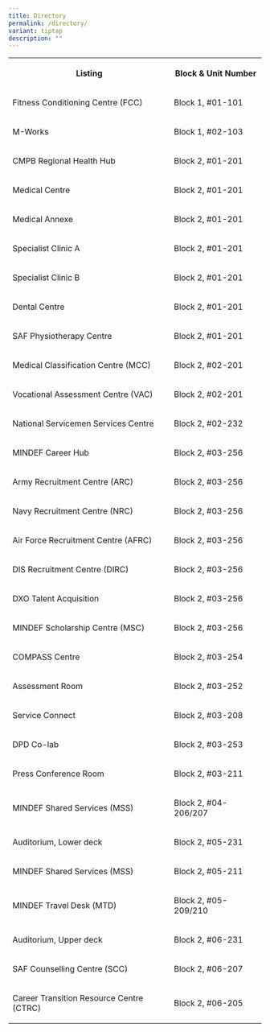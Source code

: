 ```yaml
---
title: Directory
permalink: /directory/
variant: tiptap
description: ""
---
```

<table style="minWidth: 50px">
<colgroup>
<col>
<col>
</colgroup>
<tbody>
<tr>
<th rowspan="1" colspan="1">
<p>Listing</p>
</th>
<th rowspan="1" colspan="1">
<p>Block &amp; Unit Number</p>
</th>
</tr>
<tr>
<td rowspan="1" colspan="1">
<p>Fitness Conditioning Centre (FCC)</p>
</td>
<td rowspan="1" colspan="1">
<p>Block 1, #01-101</p>
</td>
</tr>
<tr>
<td rowspan="1" colspan="1">
<p>M-Works</p>
</td>
<td rowspan="1" colspan="1">
<p>Block 1, #02-103</p>
</td>
</tr>
<tr>
<td rowspan="1" colspan="1">
<p>CMPB Regional Health Hub</p>
</td>
<td rowspan="1" colspan="1">
<p>Block 2, #01-201</p>
</td>
</tr>
<tr>
<td rowspan="1" colspan="1">
<p>Medical Centre</p>
</td>
<td rowspan="1" colspan="1">
<p>Block 2, #01-201</p>
</td>
</tr>
<tr>
<td rowspan="1" colspan="1">
<p>Medical Annexe</p>
</td>
<td rowspan="1" colspan="1">
<p>Block 2, #01-201</p>
</td>
</tr>
<tr>
<td rowspan="1" colspan="1">
<p>Specialist Clinic A</p>
</td>
<td rowspan="1" colspan="1">
<p>Block 2, #01-201</p>
</td>
</tr>
<tr>
<td rowspan="1" colspan="1">
<p>Specialist Clinic B</p>
</td>
<td rowspan="1" colspan="1">
<p>Block 2, #01-201</p>
</td>
</tr>
<tr>
<td rowspan="1" colspan="1">
<p>Dental Centre</p>
</td>
<td rowspan="1" colspan="1">
<p>Block 2, #01-201</p>
</td>
</tr>
<tr>
<td rowspan="1" colspan="1">
<p>SAF Physiotherapy Centre</p>
</td>
<td rowspan="1" colspan="1">
<p>Block 2, #01-201</p>
</td>
</tr>
<tr>
<td rowspan="1" colspan="1">
<p>Medical Classification Centre (MCC)</p>
</td>
<td rowspan="1" colspan="1">
<p>Block 2, #02-201</p>
</td>
</tr>
<tr>
<td rowspan="1" colspan="1">
<p>Vocational Assessment Centre (VAC)</p>
</td>
<td rowspan="1" colspan="1">
<p>Block 2, #02-201</p>
</td>
</tr>
<tr>
<td rowspan="1" colspan="1">
<p>National Servicemen Services Centre</p>
</td>
<td rowspan="1" colspan="1">
<p>Block 2, #02-232</p>
</td>
</tr>
<tr>
<td rowspan="1" colspan="1">
<p>MINDEF Career Hub</p>
</td>
<td rowspan="1" colspan="1">
<p>Block 2, #03-256</p>
</td>
</tr>
<tr>
<td rowspan="1" colspan="1">
<p>Army Recruitment Centre (ARC)</p>
</td>
<td rowspan="1" colspan="1">
<p>Block 2, #03-256</p>
</td>
</tr>
<tr>
<td rowspan="1" colspan="1">
<p>Navy Recruitment Centre (NRC)</p>
</td>
<td rowspan="1" colspan="1">
<p>Block 2, #03-256</p>
</td>
</tr>
<tr>
<td rowspan="1" colspan="1">
<p>Air Force Recruitment Centre (AFRC)</p>
</td>
<td rowspan="1" colspan="1">
<p>Block 2, #03-256</p>
</td>
</tr>
<tr>
<td rowspan="1" colspan="1">
<p>DIS Recruitment Centre (DIRC)</p>
</td>
<td rowspan="1" colspan="1">
<p>Block 2, #03-256</p>
</td>
</tr>
<tr>
<td rowspan="1" colspan="1">
<p>DXO Talent Acquisition</p>
</td>
<td rowspan="1" colspan="1">
<p>Block 2, #03-256</p>
</td>
</tr>
<tr>
<td rowspan="1" colspan="1">
<p>MINDEF Scholarship Centre (MSC)</p>
</td>
<td rowspan="1" colspan="1">
<p>Block 2, #03-256</p>
</td>
</tr>
<tr>
<td rowspan="1" colspan="1">
<p>COMPASS Centre</p>
</td>
<td rowspan="1" colspan="1">
<p>Block 2, #03-254</p>
</td>
</tr>
<tr>
<td rowspan="1" colspan="1">
<p>Assessment Room</p>
</td>
<td rowspan="1" colspan="1">
<p>Block 2, #03-252</p>
</td>
</tr>
<tr>
<td rowspan="1" colspan="1">
<p>Service Connect</p>
</td>
<td rowspan="1" colspan="1">
<p>Block 2, #03-208</p>
</td>
</tr>
<tr>
<td rowspan="1" colspan="1">
<p>DPD Co-lab</p>
</td>
<td rowspan="1" colspan="1">
<p>Block 2, #03-253</p>
</td>
</tr>
<tr>
<td rowspan="1" colspan="1">
<p>Press Conference Room</p>
</td>
<td rowspan="1" colspan="1">
<p>Block 2, #03-211</p>
</td>
</tr>
<tr>
<td rowspan="1" colspan="1">
<p>MINDEF Shared Services (MSS)</p>
</td>
<td rowspan="1" colspan="1">
<p>Block 2, #04-206/207</p>
</td>
</tr>
<tr>
<td rowspan="1" colspan="1">
<p>Auditorium, Lower deck</p>
</td>
<td rowspan="1" colspan="1">
<p>Block 2, #05-231</p>
</td>
</tr>
<tr>
<td rowspan="1" colspan="1">
<p>MINDEF Shared Services (MSS)</p>
</td>
<td rowspan="1" colspan="1">
<p>Block 2, #05-211</p>
</td>
</tr>
<tr>
<td rowspan="1" colspan="1">
<p>MINDEF Travel Desk (MTD)</p>
</td>
<td rowspan="1" colspan="1">
<p>Block 2, #05-209/210</p>
</td>
</tr>
<tr>
<td rowspan="1" colspan="1">
<p>Auditorium, Upper deck</p>
</td>
<td rowspan="1" colspan="1">
<p>Block 2, #06-231</p>
</td>
</tr>
<tr>
<td rowspan="1" colspan="1">
<p>SAF Counselling Centre (SCC)</p>
</td>
<td rowspan="1" colspan="1">
<p>Block 2, #06-207</p>
</td>
</tr>
<tr>
<td rowspan="1" colspan="1">
<p>Career Transition Resource Centre (CTRC)</p>
</td>
<td rowspan="1" colspan="1">
<p>Block 2, #06-205</p>
</td>
</tr>
</tbody>
</table>
<p></p>
